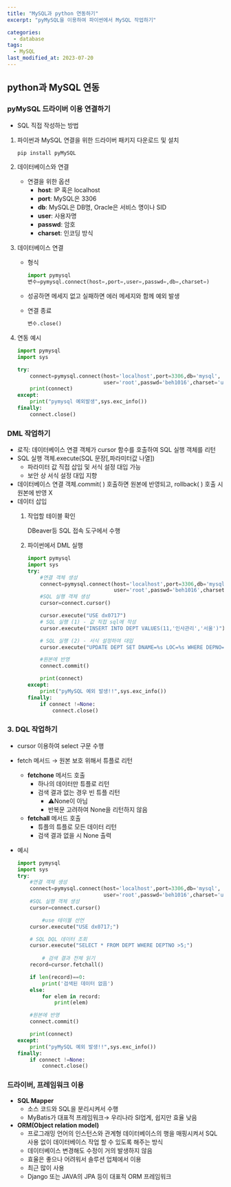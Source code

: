 ```yaml
---
title: "MySQL과 python 연동하기"
excerpt: "pyMySQL을 이용하여 파이썬에서 MySQL 작업하기"

categories:
  - database
tags:
  - MySQL
last_modified_at: 2023-07-20
---
```

## python과 MySQL 연동

### pyMySQL 드라이버 이용 연결하기

- SQL 직접 작성하는 방법

1. 파이썬과 MySQL 연결을 위한 드라이버 패키지 다운로드 및 설치
    
    ```bash
    pip install pyMySQL
    ```
    
2. 데이터베이스와 연결
    - 연결을 위한 옵션
        - **host**: IP 혹은 localhost
        - **port**: MySQL은 3306
        - **db**: MySQL은 DB명, Oracle은 서비스 명이나 SID
        - **user**: 사용자명
        - **passwd**: 암호
        - **charset**: 인코딩 방식
3. 데이터베이스 연결
    - 형식
        
        ```python
        import pymysql
        변수=pymysql.connect(host=,port=,user=,passwd=,db=,charset=)
        ```
        
    - 성공하면 메세지 없고 실패하면 에러 메세지와 함께 예외 발생
    - 연결 종료
        
        ```python
        변수.close()
        ```
        
    
4. 연동 예시
    
    ```python
    import pymysql
    import sys
    
    try:
        connect=pymysql.connect(host='localhost',port=3306,db='mysql',
                                user='root',passwd='beh1016',charset='utf8')
        print(connect)
    except:
        print("pymysql 예외발생",sys.exc_info())
    finally:
        connect.close()
    ```
    

### DML 작업하기

- 로직: 데이터베이스 연결 객체가 cursor 함수를 호출하여 SQL 실행 객체를 리턴
- SQL 실행 객체.execute(SQL 문장[,파라미터값 나열])
    - 파라미터 값 직접 삽입  및 서식 설정 대입 가능
    - 보안 상 서식 설정 대입 지향
- 데이터베이스 연결 객체.commit( ) 호출하면 원본에 반영되고, rollback( ) 호출 시 원본에 반영 X
- 데이터 삽입
    1. 작업할 테이블 확인
        
        DBeaver등 SQL 접속 도구에서 수행  
        
    2. 파이썬에서 DML 실행
        
        ```python
        import pymysql
        import sys
        try:
            #연결 객체 생성
            connect=pymysql.connect(host='localhost',port=3306,db='mysql',
                                    user='root',passwd='beh1016',charset='utf8')
            #SQL 실행 객체 생성
            cursor=connect.cursor()
        
            cursor.execute("USE dx0717")
            # SQL 실행 (1) - 값 직접 sql에 작성
            cursor.execute("INSERT INTO DEPT VALUES(11,'인사관리','서울')")
        
            # SQL 실행 (2) - 서식 설정하여 대입
            cursor.execute("UPDATE DEPT SET DNAME=%s LOC=%s WHERE DEPNO=%s",('개발','부산',11))
        
            #원본에 반영
            connect.commit()
        
            print(connect)
        except:
            print("pyMySQL 예외 발생!!",sys.exc_info())
        finally:
            if connect !=None:
                connect.close()
        ```
        

### 3. DQL 작업하기

- cursor 이용하여 select 구문 수행
- fetch 메서드 → 원본 보호 위해서 튜플로 리턴
    - **fetchone** 메서드 호출
        - 하나의 데이터만 튜플로 리턴
        - 검색 결과 없는 경우 빈 튜플 리턴
            - ⚠️None이 아님
            - 반복문 고려하여 None을 리턴하지 않음
    - **fetchall** 메서드 호출
        - 튜플의 튜플로 모든 데이터 리턴
        - 검색 결과 없을 시 None 출력
- 예시
    
    ```python
    import pymysql
    import sys
    try:
        #연결 객체 생성
        connect=pymysql.connect(host='localhost',port=3306,db='mysql',
                                user='root',passwd='beh1016',charset='utf8')
        #SQL 실행 객체 생성
        cursor=connect.cursor()
    
    		#use 테이블 선언
        cursor.execute("USE dx0717;")
    
        # SQL DQL 데이터 조회
        cursor.execute("SELECT * FROM DEPT WHERE DEPTNO >5;")
    		
    		# 검색 결과 전체 읽기
        record=cursor.fetchall()
    
        if len(record)==0:
            print('검색된 데이터 없음')
        else:
            for elem in record:
                print(elem)
    
        #원본에 반영
        connect.commit()
    
        print(connect)
    except:
        print("pyMySQL 예외 발생!!",sys.exc_info())
    finally:
        if connect !=None:
            connect.close()
    ```

### 드라이버, 프레임워크 이용

- **SQL Mapper**
    - 소스 코드와 SQL을 분리시켜서 수행
    - MyBatis가 대표적 프레임워크→ 우리나라 SI업계, 쉽지만 효율 낮음
- **ORM(Object relation model)**
    - 프로그래밍 언어의 인스턴스와 관계형 데이터베이스의 행을 매핑시켜서 SQL 사용 없이 데이터베이스 작업 할 수 있도록 해주는 방식
    - 데이터베이스 변경해도 수정이 거의 발생하지 않음
    - 효율은 좋으나 어려워서 솔루션 업체에서 이용
    - 최근 많이 사용
    - Django 또는 JAVA의 JPA 등이 대표적 ORM 프레임워크